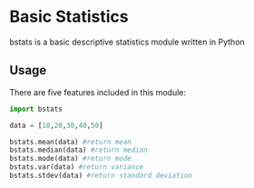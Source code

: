 # Basic Statistics

bstats is a basic descriptive statistics module written in Python

## Usage

There are five features included in this module:
```python
import bstats

data = [10,20,30,40,50]

bstats.mean(data) #return mean
bstats.median(data) #return median
bstats.mode(data) #return mode
bstats.var(data) #return variance
bstats.stdev(data) #return standard deviation
```
